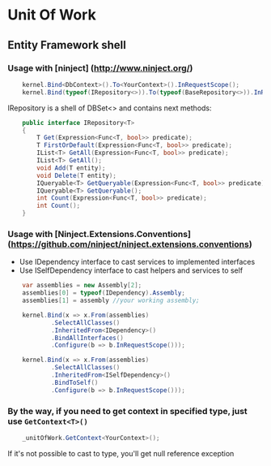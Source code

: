 # Unit Of Work
## Entity Framework shell



### Usage with [ninject] (http://www.ninject.org/)

```c#
	kernel.Bind<DbContext>().To<YourContext>().InRequestScope();
	kernel.Bind(typeof(IRepository<>)).To(typeof(BaseRepository<>)).InRequestScope();
```

IRepository is a shell of DBSet<> and contains next methods:
```c#
	public interface IRepository<T>
	{
		T Get(Expression<Func<T, bool>> predicate);
		T FirstOrDefault(Expression<Func<T, bool>> predicate);
		IList<T> GetAll(Expression<Func<T, bool>> predicate);
		IList<T> GetAll();
		void Add(T entity);
		void Delete(T entity);
		IQueryable<T> GetQueryable(Expression<Func<T, bool>> predicate);
		IQueryable<T> GetQueryable();
		int Count(Expression<Func<T, bool>> predicate);
		int Count();
	}
```

### Usage with [Ninject.Extensions.Conventions] (https://github.com/ninject/ninject.extensions.conventions)
* Use IDependency interface to cast services to implemented interfaces
* Use ISelfDependency interface to cast helpers and services to self

```c#
	var assemblies = new Assembly[2];
	assemblies[0] = typeof(IDependency).Assembly;
	assemblies[1] = assembly //your working assembly;

	kernel.Bind(x => x.From(assemblies)
			.SelectAllClasses()
			.InheritedFrom<IDependency>()
			.BindAllInterfaces()
			.Configure(b => b.InRequestScope()));

	kernel.Bind(x => x.From(assemblies)
			.SelectAllClasses()
			.InheritedFrom<ISelfDependency>()
			.BindToSelf()
			.Configure(b => b.InRequestScope()));
```

### By the way, if you need to get context in specified type, just use `GetContext<T>()`
```c#
	_unitOfWork.GetContext<YourContext>();
```
If it's not possible to cast to type, you'll get null reference exception

